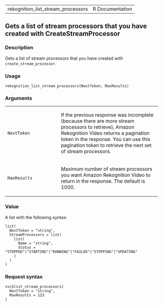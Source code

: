 <table style="width: 100%;">
<tbody>
<tr class="odd">
<td>rekognition_list_stream_processors</td>
<td style="text-align: right;">R Documentation</td>
</tr>
</tbody>
</table>

## Gets a list of stream processors that you have created with CreateStreamProcessor

### Description

Gets a list of stream processors that you have created with
`create_stream_processor`.

### Usage

    rekognition_list_stream_processors(NextToken, MaxResults)

### Arguments

<table>
<colgroup>
<col style="width: 35%" />
<col style="width: 65%" />
</colgroup>
<tbody>
<tr class="odd">
<td><code
id="rekognition_list_stream_processors_:_NextToken">NextToken</code></td>
<td><p>If the previous response was incomplete (because there are more
stream processors to retrieve), Amazon Rekognition Video returns a
pagination token in the response. You can use this pagination token to
retrieve the next set of stream processors.</p></td>
</tr>
<tr class="even">
<td><code
id="rekognition_list_stream_processors_:_MaxResults">MaxResults</code></td>
<td><p>Maximum number of stream processors you want Amazon Rekognition
Video to return in the response. The default is 1000.</p></td>
</tr>
</tbody>
</table>

### Value

A list with the following syntax:

    list(
      NextToken = "string",
      StreamProcessors = list(
        list(
          Name = "string",
          Status = "STOPPED"|"STARTING"|"RUNNING"|"FAILED"|"STOPPING"|"UPDATING"
        )
      )
    )

### Request syntax

    svc$list_stream_processors(
      NextToken = "string",
      MaxResults = 123
    )
